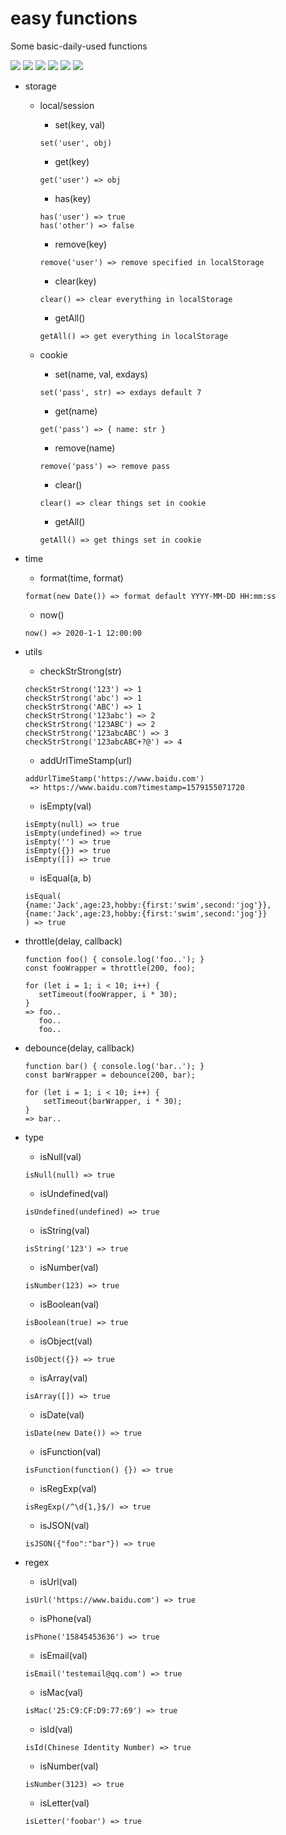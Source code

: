 # easy functions

Some basic-daily-used functions

![](https://img.shields.io/badge/language-javascript-green.svg) ![](https://img.shields.io/bundlephobia/min/easy-fns) ![](https://img.shields.io/npm/dw/easy-fns) ![](https://img.shields.io/npm/l/easy-fns) ![](https://img.shields.io/npm/v/easy-fns) ![](https://img.shields.io/github/followers/zhaocl1997?style=social)

- storage
    - local/session
        - set(key, val)
        ```
        set('user', obj)
        ```

        - get(key) 
        ```
        get('user') => obj
        ```

        - has(key) 
        ```
        has('user') => true
        has('other') => false
        ```

        - remove(key) 
        ```
        remove('user') => remove specified in localStorage
        ```

        - clear(key) 
        ```
        clear() => clear everything in localStorage
        ```

        - getAll() 
        ```
        getAll() => get everything in localStorage
        ```
    - cookie
        - set(name, val, exdays)
        ```
        set('pass', str) => exdays default 7
        ```

        - get(name)
        ```
        get('pass') => { name: str }
        ```

        - remove(name)
        ```
        remove('pass') => remove pass
        ```

        - clear()
        ```
        clear() => clear things set in cookie
        ```
        
        - getAll()
        ```
        getAll() => get things set in cookie
        ```

- time
    - format(time, format)
    ```
    format(new Date()) => format default YYYY-MM-DD HH:mm:ss
    ```

    - now()
    ```
    now() => 2020-1-1 12:00:00
    ```

- utils
    - checkStrStrong(str)
    ```
    checkStrStrong('123') => 1
    checkStrStrong('abc') => 1
    checkStrStrong('ABC') => 1
    checkStrStrong('123abc') => 2
    checkStrStrong('123ABC') => 2
    checkStrStrong('123abcABC') => 3
    checkStrStrong('123abcABC+?@') => 4
    ```

    - addUrlTimeStamp(url)
    ```
    addUrlTimeStamp('https://www.baidu.com')
     => https://www.baidu.com?timestamp=1579155071720
    ```

    - isEmpty(val)
    ```
    isEmpty(null) => true
    isEmpty(undefined) => true
    isEmpty('') => true
    isEmpty({}) => true
    isEmpty([]) => true
    ```

    - isEqual(a, b)
    ```
    isEqual(
    {name:'Jack',age:23,hobby:{first:'swim',second:'jog'}},
    {name:'Jack',age:23,hobby:{first:'swim',second:'jog'}}
    ) => true
    ```

- throttle(delay, callback)
    ```
    function foo() { console.log('foo..'); }
    const fooWrapper = throttle(200, foo);
 
    for (let i = 1; i < 10; i++) {
       setTimeout(fooWrapper, i * 30);
    }
    => foo..
       foo..
       foo..
    ```

- debounce(delay, callback)
    ```
    function bar() { console.log('bar..'); }
    const barWrapper = debounce(200, bar);
 
    for (let i = 1; i < 10; i++) {
        setTimeout(barWrapper, i * 30);
    }
    => bar..
    ```


- type
    - isNull(val)
    ```
    isNull(null) => true
    ```

    - isUndefined(val)
    ```
    isUndefined(undefined) => true
    ```

    - isString(val)
    ```
    isString('123') => true
    ```

    - isNumber(val)
    ```
    isNumber(123) => true
    ```

    - isBoolean(val)
    ```
    isBoolean(true) => true
    ```

    - isObject(val)
    ```
    isObject({}) => true
    ```

    - isArray(val)
    ```
    isArray([]) => true
    ```

    - isDate(val)
    ```
    isDate(new Date()) => true
    ```

    - isFunction(val)
    ```
    isFunction(function() {}) => true
    ```

    - isRegExp(val)
    ```
    isRegExp(/^\d{1,}$/) => true
    ```

    - isJSON(val)
    ```
    isJSON({"foo":"bar"}) => true
    ```

- regex
    - isUrl(val)
    ```
    isUrl('https://www.baidu.com') => true
    ```

    - isPhone(val)
    ```
    isPhone('15845453636') => true
    ```

    - isEmail(val)
    ```
    isEmail('testemail@qq.com') => true
    ```

    - isMac(val)
    ```
    isMac('25:C9:CF:D9:77:69') => true
    ```

    - isId(val)
    ```
    isId(Chinese Identity Number) => true
    ```
    
    - isNumber(val)
    ```
    isNumber(3123) => true
    ```

    - isLetter(val)
    ```
    isLetter('foobar') => true
    ```